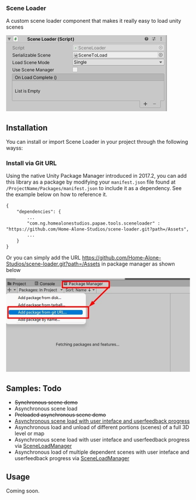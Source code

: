 ### Scene Loader
A custom scene loader component that makes it really easy to load unity scenes

![Scene Loader](/Promotional/inspector_component.jpg)

## Installation
You can install or import Scene Loader in your project through the following wayss:

<!--
### Install via OpenUPM
The package is available on the [openupm registry](https://openupm.com/). It's recommended to install it via [openupm-cli](https://github.com/openupm/openupm-cli).

```
openupm add com.ng.homealonestudios.papae.tools.sceneloader
```
-->

### Install via Git URL
Using the native Unity Package Manager introduced in 2017.2, you can add this library as a package by modifying your `manifest.json` file found at `/ProjectName/Packages/manifest.json` to include it as a dependency. See the example below on how to reference it.

```
{
	"dependencies": {
		...
		"com.ng.homealonestudios.papae.tools.sceneloader" : "https://github.com/Home-Alone-Studios/scene-loader.git?path=/Assets",
		...
	}
}
```

Or you can simply add the URL https://github.com/Home-Alone-Studios/scene-loader.git?path=/Assets in package manager as shown below

![Import Instruction](/Promotional/import_instruction.jpg)

<!--
### Install via classic `.UnityPackage`
The latest release can be found [here](https://github.com/home-alone-studios/scene-loader/releases) as a UnityPackage file that can be downloaded and imported directly into your project's Assets folder.


### Install via zip extract
-->

## Samples: Todo
- ~~Synchronous scene demo~~
- Asynchronous scene load
- ~~Preloaded asynchronous scene demo~~
- [Asynchronous scene load with user inteface and userfeedback progress](https://www.patrykgalach.com/2021/02/15/smooth-scene-loading)
- Asynchronous load and unload of different portions (scenes) of a full 3D level or map
- Asynchronous scene load with user inteface and userfeedback progress via [SceneLoadManager](/Assets/Scripts/SceneLoaderManager.cs)
- Asynchronous load of multiple dependent scenes with user inteface and userfeedback progress via [SceneLoadManager](/Assets/Scripts/SceneLoaderManager.cs)  


## Usage
Coming soon.

<!--
To learn more about how to use JCMG Package Tools, see [here](./usage.md) for more information.


## Dependencies
- [Scene Reference](https://github.com/roboryantron/UnityEditorJunkie#scenereference)


## Contributors
If you are interested in contributing, found a bug, or want to request a new feature, please see [here](./contributors.md) for more information.



## Support
If this is useful to you and/or you’d like to see future development and more tools in the future, please consider supporting it either by contributing to the Github projects (submitting bug reports or features and/or creating pull requests) or by buying me coffee using any of the links below. Every little bit helps!

[![ko-fi](https://www.ko-fi.com/img/githubbutton_sm.svg)](https://ko-fi.com/I3I2W7GX)

## License
-->


